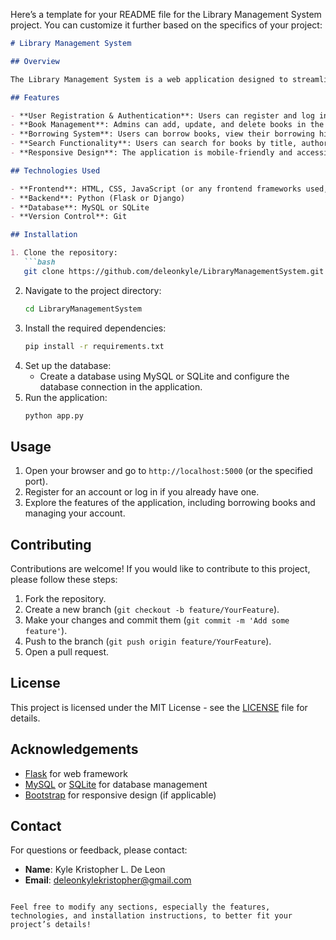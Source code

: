 Here’s a template for your README file for the Library Management System project. You can customize it further based on the specifics of your project:

```markdown
# Library Management System

## Overview

The Library Management System is a web application designed to streamline the management of library operations, including book lending, returning, and inventory tracking. This system aims to simplify the processes for librarians and enhance the experience for library users.

## Features

- **User Registration & Authentication**: Users can register and log in to access their accounts.
- **Book Management**: Admins can add, update, and delete books in the library inventory.
- **Borrowing System**: Users can borrow books, view their borrowing history, and return books.
- **Search Functionality**: Users can search for books by title, author, or genre.
- **Responsive Design**: The application is mobile-friendly and accessible on various devices.

## Technologies Used

- **Frontend**: HTML, CSS, JavaScript (or any frontend frameworks used, e.g., Bootstrap, React)
- **Backend**: Python (Flask or Django)
- **Database**: MySQL or SQLite
- **Version Control**: Git

## Installation

1. Clone the repository:
   ```bash
   git clone https://github.com/deleonkyle/LibraryManagementSystem.git
   ```
2. Navigate to the project directory:
   ```bash
   cd LibraryManagementSystem
   ```
3. Install the required dependencies:
   ```bash
   pip install -r requirements.txt
   ```
4. Set up the database:
   - Create a database using MySQL or SQLite and configure the database connection in the application.
5. Run the application:
   ```bash
   python app.py
   ```

## Usage

1. Open your browser and go to `http://localhost:5000` (or the specified port).
2. Register for an account or log in if you already have one.
3. Explore the features of the application, including borrowing books and managing your account.

## Contributing

Contributions are welcome! If you would like to contribute to this project, please follow these steps:

1. Fork the repository.
2. Create a new branch (`git checkout -b feature/YourFeature`).
3. Make your changes and commit them (`git commit -m 'Add some feature'`).
4. Push to the branch (`git push origin feature/YourFeature`).
5. Open a pull request.

## License

This project is licensed under the MIT License - see the [LICENSE](LICENSE) file for details.

## Acknowledgements

- [Flask](https://flask.palletsprojects.com/) for web framework
- [MySQL](https://www.mysql.com/) or [SQLite](https://www.sqlite.org/) for database management
- [Bootstrap](https://getbootstrap.com/) for responsive design (if applicable)

## Contact

For questions or feedback, please contact:

- **Name**: Kyle Kristopher L. De Leon
- **Email**: deleonkylekristopher@gmail.com
```

Feel free to modify any sections, especially the features, technologies, and installation instructions, to better fit your project’s details!
